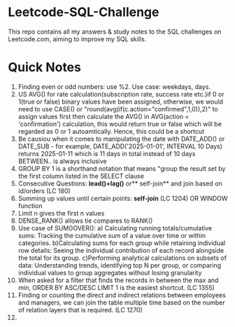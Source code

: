 # Leetcode-SQL-Challenge

This repo contains all my answers & study notes to the SQL challenges on Leetcode.com, aiming to improve my SQL skills.


# Quick Notes
1. Finding even or odd numbers: use %2. Use case: weekdays, days.
2. US AVG() for rate calculation(subscription rate, success rate etc.)if 0 or 1(true or false) binary values have been assigned, otherwise, we would need to use CASE() or "round(avg(if(c.action="confirmed",1,0)),2)" to assign values first then calculate the AVG() in AVG(action = 'confirmation') calculation, this would return true or false which will be regarded as 0 or 1 autoamtically. Hence, this could be a shortcut
3. Be causiou when it comes to manipulating the date with DATE_ADD() or DATE_SUB - for example, DATE_ADD('2025-01-01', INTERVAL 10 Days) returns 2025-01-11 which is 11 days in total instead of 10 days
BETWEEN.. is always inclusive
4. GROUP BY 1 is a shorthand notation that means "group the result set by the first column listed in the SELECT clause
5. Consecutive Questions: **lead()+lag()** or** self-join** and join based on id/orders (LC 180)
6. Summing up values until certain points: **self-join**  (LC 1204) OR  WINDOW function
7. Limit n gives the first n values
8. DENSE_RANK() allows tie compares to RANK()
9. Use case of SUM()OVER(): a) Calculating running totals/cumulative sums: Tracking the cumulative sum of a value over time or within categories. b)Calculating sums for each group while retaining individual row details: Seeing the individual contribution of each record alongside the total for its group. c)Performing analytical calculations on subsets of data: Understanding trends, identifying top N per group, or comparing individual values to group aggregates without losing granularity
10. When asked for a filter that finds the records in between the max and min, ORDER BY ASC/DESC LIMIT 1 is the easiest shortcut. (LC 1355)
11. Finding or counting the direct and indirect relations between employees and managers, we can join the table multiple time based on the number of relation layers that is required. (LC 1270)
12. 
